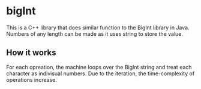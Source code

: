 # bigInt
This is a C++ library that does similar function to the BigInt library in Java.
Numbers of any length can be made as it uses string to store the value.
## How it works
For each opreation, the machine loops over the BigInt string and treat each character as indivisual numbers. Due to the iteration, the time-complexity of operations increase.
